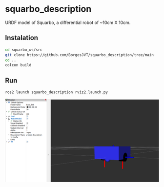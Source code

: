 # squarbo_description
URDF model of Squarbo, a differential robot of ~10cm X 10cm.

## Instalation
``` bash
cd squarbo_ws/src
git clone https://github.com/BorgesJVT/squarbo_description/tree/main 
cd ..
colcon build
```

## Run
``` bash
ros2 launch squarbo_description rviz2.launch.py
```

<img src="/squarbo_rviz.png" width="800">

